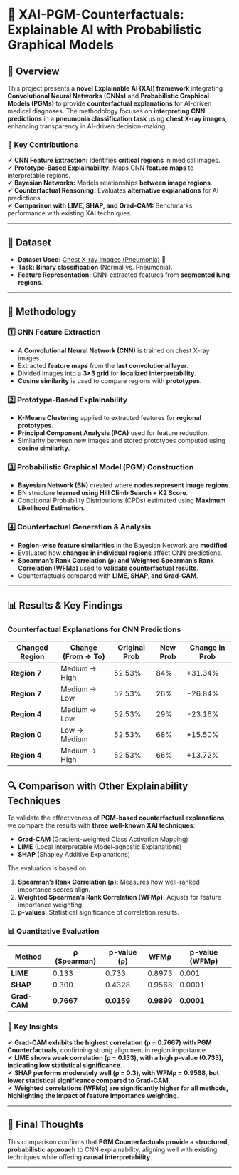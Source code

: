 # 🧠 XAI-PGM-Counterfactuals: Explainable AI with Probabilistic Graphical Models

## 📌 Overview
This project presents a **novel Explainable AI (XAI) framework** integrating **Convolutional Neural Networks (CNNs)** and **Probabilistic Graphical Models (PGMs)** to provide **counterfactual explanations** for AI-driven medical diagnoses. The methodology focuses on **interpreting CNN predictions** in a **pneumonia classification task** using **chest X-ray images**, enhancing transparency in AI-driven decision-making.

### **🔹 Key Contributions**
✔ **CNN Feature Extraction:** Identifies **critical regions** in medical images.  
✔ **Prototype-Based Explainability:** Maps CNN **feature maps** to interpretable regions.  
✔ **Bayesian Networks:** Models relationships **between image regions**.  
✔ **Counterfactual Reasoning:** Evaluates **alternative explanations** for AI predictions.  
✔ **Comparison with LIME, SHAP, and Grad-CAM:** Benchmarks performance with existing XAI techniques.

---

## 📂 Dataset
- **Dataset Used:** [Chest X-ray Images (Pneumonia)](https://www.kaggle.com/datasets/paultimothymooney/chest-xray) 📸  
- **Task:** **Binary classification** (Normal vs. Pneumonia).
- **Feature Representation:** CNN-extracted features from **segmented lung regions**.

---

## 🚀 Methodology
### **1️⃣ CNN Feature Extraction**
- A **Convolutional Neural Network (CNN)** is trained on chest X-ray images.
- Extracted **feature maps** from the **last convolutional layer**.
- Divided images into a **3×3 grid** for **localized interpretability**.
- **Cosine similarity** is used to compare regions with **prototypes**.

### **2️⃣ Prototype-Based Explainability**
- **K-Means Clustering** applied to extracted features for **regional prototypes**.
- **Principal Component Analysis (PCA)** used for feature reduction.
- Similarity between new images and stored prototypes computed using **cosine similarity**.

### **3️⃣ Probabilistic Graphical Model (PGM) Construction**
- **Bayesian Network (BN)** created where **nodes represent image regions**.
- BN structure **learned using Hill Climb Search + K2 Score**.
- Conditional Probability Distributions (CPDs) estimated using **Maximum Likelihood Estimation**.

### **4️⃣ Counterfactual Generation & Analysis**
- **Region-wise feature similarities** in the Bayesian Network are **modified**.
- Evaluated how **changes in individual regions** affect CNN predictions.
- **Spearman’s Rank Correlation (ρ) and Weighted Spearman’s Rank Correlation (WFMρ)** used to **validate counterfactual results**.
- Counterfactuals compared with **LIME, SHAP, and Grad-CAM**.

---

## 📊 Results & Key Findings

### **Counterfactual Explanations for CNN Predictions**
| Changed Region | Change (From → To) | Original Prob | New Prob | Change in Prob |
|---------------|--------------------|--------------|----------|---------------|
| **Region 7**  | Medium → High      | 52.53%       | 84%      | +31.34%       |
| **Region 7**  | Medium → Low       | 52.53%       | 26%      | -26.84%       |
| **Region 4**  | Medium → Low       | 52.53%       | 29%      | -23.16%       |
| **Region 0**  | Low → Medium       | 52.53%       | 68%      | +15.50%       |
| **Region 4**  | Medium → High      | 52.53%       | 66%      | +13.72%       |

## 🔍 Comparison with Other Explainability Techniques

To validate the effectiveness of **PGM-based counterfactual explanations**, we compare the results with **three well-known XAI techniques**:
- **Grad-CAM** (Gradient-weighted Class Activation Mapping)
- **LIME** (Local Interpretable Model-agnostic Explanations)
- **SHAP** (Shapley Additive Explanations)

The evaluation is based on:
1. **Spearman’s Rank Correlation (ρ):** Measures how well-ranked importance scores align.
2. **Weighted Spearman’s Rank Correlation (WFMρ):** Adjusts for feature importance weighting.
3. **p-values:** Statistical significance of correlation results.

### **📊 Quantitative Evaluation**
| Method         | ρ (Spearman) | p-value (ρ) | WFMρ | p-value (WFMρ) |
|---------------|-------------|-------------|------|----------------|
| **LIME**      | 0.133       | 0.733       | 0.8973 | 0.001 |
| **SHAP**      | 0.300       | 0.4328      | 0.9568 | 0.0001 |
| **Grad-CAM**  | **0.7667**  | **0.0159**  | **0.9899** | **0.0001** |

### **🔹 Key Insights**
✔ **Grad-CAM exhibits the highest correlation (ρ = 0.7667) with PGM Counterfactuals**, confirming strong alignment in region importance.  
✔ **LIME shows weak correlation (ρ = 0.133), with a high p-value (0.733), indicating low statistical significance**.  
✔ **SHAP performs moderately well (ρ = 0.3), with WFMρ = 0.9568, but lower statistical significance compared to Grad-CAM**.  
✔ **Weighted correlations (WFMρ) are significantly higher for all methods, highlighting the impact of feature importance weighting**.  

---

## 📜 Final Thoughts
This comparison confirms that **PGM Counterfactuals provide a structured, probabilistic approach** to CNN explainability, aligning well with existing techniques while offering **causal interpretability**.

---

